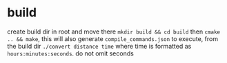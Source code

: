 # build

create build dir in root and move there `mkdir build && cd build`
then `cmake .. && make`, this will also generate `compile_commands.json`
to execute, from the build dir `./convert distance time` where time is formatted as `hours:minutes:seconds`. do not omit seconds
